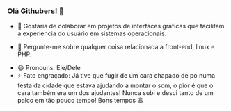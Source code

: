 ### Olá Githubers! 👋

<!--- 🔭 Estou atualmente trabalhando num jogo _infinite runner_ comercial e transmitindo integralmente na [@pliavi at twitch](twitch.com/Pliavi).-->
<!--- 🌱 Estou atualmente aprendendo sobre a _engine_ Godot para o jogo e postando sobre o que foi aprendido em [pliavi.com](http://pliavi.com).-->
- 👯 Gostaria de colaborar em projetos de interfaces gráficas que facilitam a experiencia do usuário em sistemas operacionais.
<!--- 🤔 Estou precisando de ajuda com entender os padrões de projeto para _game design_.-->
- 💬 Pergunte-me sobre qualquer coisa relacionada a front-end, linux e PHP.
<!--- 📫 Onde pode me encontrar: Geralmente estou nas [lives](twitch.com/Pliavi) ou pode me encontrar no servidor da [CollabCode no Discord](https://discord.gg/vsHQy3).-->
- 😄 Pronouns: Ele/Dele
- ⚡ Fato engraçado: Já tive que fugir de um cara chapado de pó numa festa da cidade que estava ajudando a montar o som, o pior é que o cara também era um dos ajudantes! Nunca subi e desci tanto de um palco em tão pouco tempo! Bons tempos :laughing:
